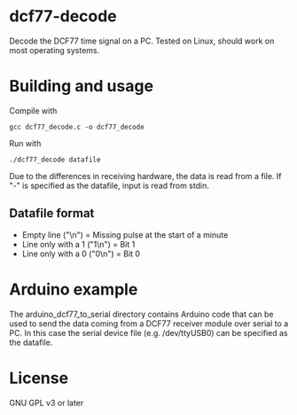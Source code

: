 # dcf77-decode
Decode the DCF77 time signal on a PC. Tested on Linux, should work on most operating systems.

# Building and usage
Compile with
```
gcc dcf77_decode.c -o dcf77_decode
```

Run with
```
./dcf77_decode datafile
```

Due to the differences in receiving hardware, the data is read from a file.
If "-" is specified as the datafile, input is read from stdin.

## Datafile format
- Empty line ("\n") = Missing pulse at the start of a minute
- Line only with a 1 ("1\n") = Bit 1
- Line only with a 0 ("0\n") = Bit 0

# Arduino example
The arduino_dcf77_to_serial directory contains Arduino code that can be used to send the data coming from a DCF77 receiver module over serial to a PC. In this case the serial device file (e.g. /dev/ttyUSB0) can be specified as the datafile.

# License
GNU GPL v3 or later
